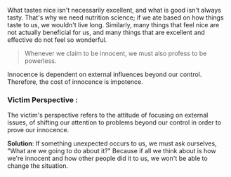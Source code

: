 What tastes nice isn't necessarily excellent, and what is good isn't always tasty. That's why we need nutrition science; if we ate based on how things taste to us, we wouldn't live long. Similarly, many things that feel nice are not actually beneficial for us, and many things that are excellent and effective do not feel so wonderful.

> Whenever we claim to be innocent, we must also profess to be powerless.

Innocence is dependent on external influences beyond our control. Therefore, the cost of innocence is impotence.

### Victim Perspective :

The victim's perspective refers to the attitude of focusing on external issues, of shifting our attention to problems beyond our control in order to prove our innocence. 

**Solution**: If something unexpected occurs to us, we must ask ourselves, "What are we going to do about it?" Because if all we think about is how we're innocent and how other people did it to us, we won't be able to change the situation.
